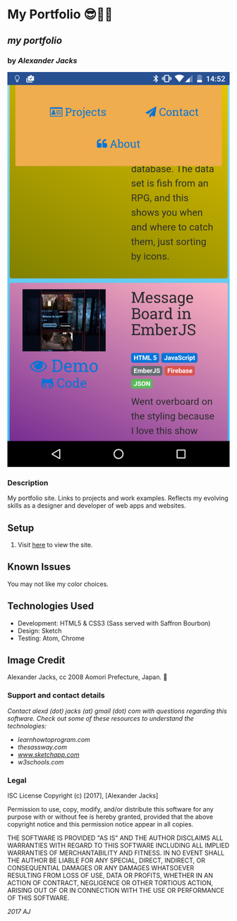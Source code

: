 # My Portfolio :sunglasses::high_brightness::id:
## _my portfolio_
### by _Alexander Jacks_

![screenshot](/img/screenshot.png)
### Description
My portfolio site. Links to projects and work examples. Reflects my evolving skills as a designer and developer of web apps and websites.

## Setup
1. Visit [here](https://alexanderjacks.com/) to view the site.

## Known Issues
You may not like my color choices.

## Technologies Used
- Development: HTML5 & CSS3 (Sass served with Saffron Bourbon)
- Design: Sketch
- Testing: Atom, Chrome

## Image Credit
Alexander Jacks, cc 2008 Aomori Prefecture, Japan. :japan:

### Support and contact details
_Contact alexd (dot) jacks (at) gmail (dot) com with questions regarding this software.
Check out some of these resources to understand the technologies:_
- _learnhowtoprogram.com_
- _thesassway.com_
- _www.sketchapp.com_
- _w3schools.com_

### Legal
ISC License
Copyright (c) [2017], [Alexander Jacks]

Permission to use, copy, modify, and/or distribute this software for any purpose with or without fee is hereby granted, provided that the above copyright notice and this permission notice appear in all copies.

THE SOFTWARE IS PROVIDED "AS IS" AND THE AUTHOR DISCLAIMS ALL WARRANTIES WITH REGARD TO THIS SOFTWARE INCLUDING ALL IMPLIED WARRANTIES OF MERCHANTABILITY AND FITNESS. IN NO EVENT SHALL THE AUTHOR BE LIABLE FOR ANY SPECIAL, DIRECT, INDIRECT, OR CONSEQUENTIAL DAMAGES OR ANY DAMAGES WHATSOEVER RESULTING FROM LOSS OF USE, DATA OR PROFITS, WHETHER IN AN ACTION OF CONTRACT, NEGLIGENCE OR OTHER TORTIOUS ACTION, ARISING OUT OF OR IN CONNECTION WITH THE USE OR PERFORMANCE OF THIS SOFTWARE.

*2017 AJ*
